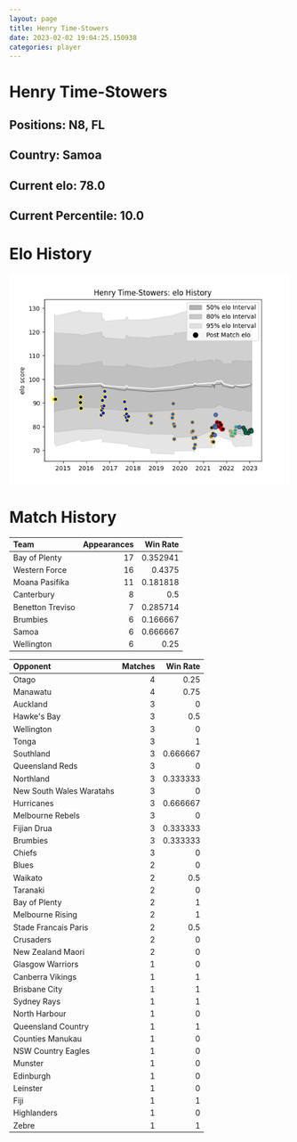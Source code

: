 ```yaml
---  
layout: page  
title: Henry Time-Stowers  
date: 2023-02-02 19:04:25.150938  
categories: player  
---
```

# Henry Time-Stowers

## Positions: N8, FL

## Country: Samoa

## Current elo: 78.0

## Current Percentile: 10.0

# Elo History


![elo history](history_HenryTime-Stowers.png)
# Match History


| Team             |   Appearances |   Win Rate |
|:-----------------|--------------:|-----------:|
| Bay of Plenty    |            17 |   0.352941 |
| Western Force    |            16 |   0.4375   |
| Moana Pasifika   |            11 |   0.181818 |
| Canterbury       |             8 |   0.5      |
| Benetton Treviso |             7 |   0.285714 |
| Brumbies         |             6 |   0.166667 |
| Samoa            |             6 |   0.666667 |
| Wellington       |             6 |   0.25     |

| Opponent                 |   Matches |   Win Rate |
|:-------------------------|----------:|-----------:|
| Otago                    |         4 |   0.25     |
| Manawatu                 |         4 |   0.75     |
| Auckland                 |         3 |   0        |
| Hawke's Bay              |         3 |   0.5      |
| Wellington               |         3 |   0        |
| Tonga                    |         3 |   1        |
| Southland                |         3 |   0.666667 |
| Queensland Reds          |         3 |   0        |
| Northland                |         3 |   0.333333 |
| New South Wales Waratahs |         3 |   0        |
| Hurricanes               |         3 |   0.666667 |
| Melbourne Rebels         |         3 |   0        |
| Fijian Drua              |         3 |   0.333333 |
| Brumbies                 |         3 |   0.333333 |
| Chiefs                   |         3 |   0        |
| Blues                    |         2 |   0        |
| Waikato                  |         2 |   0.5      |
| Taranaki                 |         2 |   0        |
| Bay of Plenty            |         2 |   1        |
| Melbourne Rising         |         2 |   1        |
| Stade Francais Paris     |         2 |   0.5      |
| Crusaders                |         2 |   0        |
| New Zealand Maori        |         2 |   0        |
| Glasgow Warriors         |         1 |   0        |
| Canberra Vikings         |         1 |   1        |
| Brisbane City            |         1 |   1        |
| Sydney Rays              |         1 |   1        |
| North Harbour            |         1 |   0        |
| Queensland Country       |         1 |   1        |
| Counties Manukau         |         1 |   0        |
| NSW Country Eagles       |         1 |   0        |
| Munster                  |         1 |   0        |
| Edinburgh                |         1 |   0        |
| Leinster                 |         1 |   0        |
| Fiji                     |         1 |   1        |
| Highlanders              |         1 |   0        |
| Zebre                    |         1 |   1        |